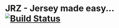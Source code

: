 JRZ - Jersey made easy... [![Build Status](https://travis-ci.org/pteyer/jrz.png?branch=master)](https://travis-ci.org/pteyer/jrz)
===


